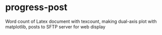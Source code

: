 progress-post
=============

Word count of Latex document with texcount, making dual-axis plot with matplotlib, posts to SFTP server for web display
